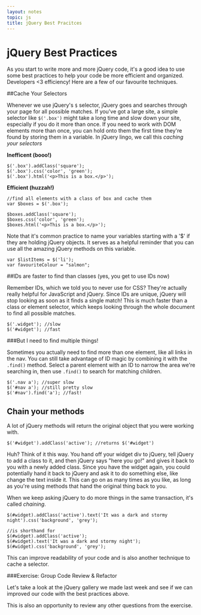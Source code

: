```yaml
---
layout: notes
topic: js
title: jQuery Best Pracitces
---
```


# jQuery Best Practices

As you start to write more and more jQuery code, it's a good idea to use some best practices to help your code be more efficient and organized. Developers <3 efficiency! Here are a few of our favourite techniques.

##Cache Your Selectors

Whenever we use jQuery's `$` selector, jQuery goes and searches through your page for all possible matches.  If you've got a large site, a simple selector like `$('.box')` might take a long time and slow down your site, especially if you do it more than once. If you need to work with DOM elements more than once, you can hold onto them the first time they're found by storing them in a variable. In jQuery lingo, we call this *caching your selectors*

**Inefficent (booo!)**

```
$('.box').addClass('square');
$('.box').css('color', 'green');
$('.box').html('<p>This is a box.</p>');
```

**Efficient (huzzah!)**

```
//find all elements with a class of box and cache them
var $boxes = $('.box');

$boxes.addClass('square');
$boxes.css('color', 'green');
$boxes.html('<p>This is a box.</p>');
```

Note that it's common practice to name your variables starting with a '$' if they are holding jQuery objects.  It serves as a helpful reminder that you can use all the amazing jQuery methods on this variable.

```
var $listItems = $('li');
var favouriteColour = "salmon";
```

##IDs are faster to find than classes (yes, you get to use IDs now)

Remember IDs, which we told you to never use for CSS? They're actually really helpful for JavaScript and jQuery.  Since IDs are unique, jQuery will stop looking as soon as it finds a single match! This is much faster than a class or element selector, which keeps looking through the whole document to find all possible matches.

```
$('.widget'); //slow
$('#widget'); //fast
```

###But I need to find multiple things!

Sometimes you actually need to find more than one element, like all links in the nav. You can still take advantage of ID magic by combining it with the `.find()` method. Select a parent element with an ID to narrow the area we're searching in, then use `.find()` to search for matching children. 

```
$('.nav a'); //super slow
$('#nav a'); //still pretty slow
$('#nav').find('a'); //fast!
```

## Chain your methods

A lot of jQuery methods will return the original object that you were working with. 

`$('#widget').addClass('active'); //returns $('#widget')`

Huh? Think of it this way. You hand off your widget div to jQuery, tell jQuery to add a class to it, and then jQuery says "here you go!" and gives it back to you with a newly added class. Since you have the widget again, you could potentially hand it back to jQuery and ask it to do something else, like change the text inside it. This can go on as many times as you like, as long as you're using methods that hand the original thing back to you.

When we keep asking jQuery to do more things in the same transaction, it's called *chaining*.

```
$(#widget).addClass('active').text('It was a dark and stormy night').css('background', 'grey');

//is shorthand for
$(#widget).addClass('active');
$(#widget).text('It was a dark and stormy night');
$(#widget).css('background', 'grey');
```

This can improve readability of your code and is also another technique to cache a selector.

###Exercise: Group Code Review & Refactor

Let's take a look at the jQuery gallery we made last week and see if we can improved our code with the best practices above.

This is also an opportunity to review any other questions from the exercise.